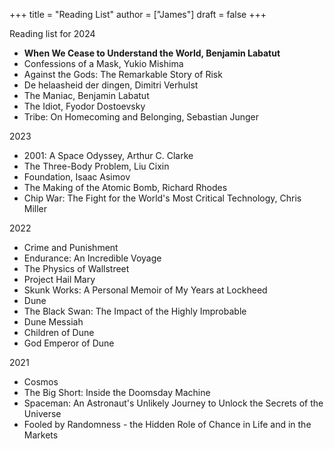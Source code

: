 +++
title = "Reading List"
author = ["James"]
draft = false
+++

Reading list for 2024

-   **When We Cease to Understand the World, Benjamin Labatut**
-   Confessions of a Mask, Yukio Mishima
-   Against the Gods: The Remarkable Story of Risk
-   De helaasheid der dingen, Dimitri Verhulst
-   The Maniac, Benjamin Labatut
-   The Idiot, Fyodor Dostoevsky
-   Tribe: On Homecoming and Belonging, Sebastian Junger

2023

-   2001: A Space Odyssey, Arthur C. Clarke
-   The Three-Body Problem, Liu Cixin
-   Foundation, Isaac Asimov
-   The Making of the Atomic Bomb, Richard Rhodes
-   Chip War: The Fight for the World's Most Critical Technology, Chris Miller

2022

-   Crime and Punishment
-   Endurance: An Incredible Voyage
-   The Physics of Wallstreet
-   Project Hail Mary
-   Skunk Works: A Personal Memoir of My Years at Lockheed
-   Dune
-   The Black Swan: The Impact of the Highly Improbable
-   Dune Messiah
-   Children of Dune
-   God Emperor of Dune

2021

-   Cosmos
-   The Big Short: Inside the Doomsday Machine
-   Spaceman: An Astronaut's Unlikely Journey to Unlock the Secrets of the Universe
-   Fooled by Randomness - the Hidden Role of Chance in Life and in the Markets
